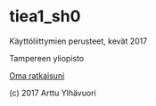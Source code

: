 # tiea1_sh0

Käyttöliittymien perusteet, kevät 2017

Tampereen yliopisto

[Oma ratkaisuni](https://github.com/areee/tiea1_sh0/blob/master/Ylhavuori_Arttu_SH0_lopullinen.pdf)

(c) 2017 Arttu Ylhävuori
